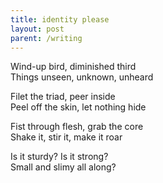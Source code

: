 ```yaml
---
title: identity please
layout: post
parent: /writing
---
```


Wind-up bird, diminished third  
Things unseen, unknown, unheard

Filet the triad, peer inside  
Peel off the skin, let nothing hide

Fist through flesh, grab the core  
Shake it, stir it, make it roar

Is it sturdy? Is it strong?  
Small and slimy all along?
